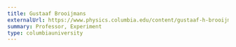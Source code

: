 ```yaml
---
title: Gustaaf Brooijmans
externalUrl: https://www.physics.columbia.edu/content/gustaaf-h-brooijmans
summary: Professor, Experiment
type: columbiauniversity
---
```


